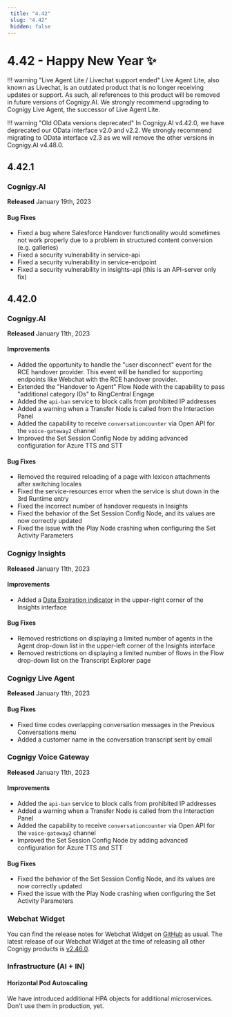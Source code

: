 ```yaml
---
 title: "4.42" 
 slug: "4.42" 
 hidden: false 
---
```

# 4.42 - Happy New Year ✨

!!! warning "Live Agent Lite / Livechat support ended"
    Live Agent Lite, also known as Livechat, is an outdated product that is no longer receiving updates or support. As such, all references to this product will be removed in future versions of Cognigy.AI. We strongly recommend upgrading to Cognigy Live Agent, the successor of Live Agent Lite.

!!! warning "Old OData versions deprecated"
    In Cognigy.AI v4.42.0, we have deprecated our OData interface v2.0 and v2.2. We strongly recommend migrating to OData interface v2.3 as we will remove the other versions in Cognigy.AI v4.48.0.

## 4.42.1

### Cognigy.AI

**Released** January 19th, 2023

#### Bug Fixes
- Fixed a bug where Salesforce Handover functionality would sometimes not work properly due to a problem in structured content conversion (e.g. galleries)
- Fixed a security vulnerability in service-api
- Fixed a security vulnerability in service-endpoint
- Fixed a security vulnerability in insights-api (this is an API-server only fix)

## 4.42.0

### Cognigy.AI

**Released** January 11th, 2023

#### Improvements

- Added the opportunity to handle the "user disconnect" event for the RCE handover provider. This event will be handled for supporting endpoints like Webchat with the RCE handover provider.
- Extended the "Handover to Agent" Flow Node with the capability to pass "additional category IDs" to RingCentral Engage
- Added the `api-ban` service to block calls from prohibited IP addresses
- Added a warning when a Transfer Node is called from the Interaction Panel
- Added the capability to receive `conversationcounter` via Open API for the `voice-gateway2` channel
- Improved the Set Session Config Node by adding advanced configuration for Azure TTS and STT

#### Bug Fixes

- Removed the required reloading of a page with lexicon attachments after switching locales
- Fixed the service-resources error when the service is shut down in the 3rd Runtime entry
- Fixed the incorrect number of handover requests in Insights
- Fixed the behavior of the Set Session Config Node, and its values are now correctly updated
- Fixed the issue with the Play Node crashing when configuring the Set Activity Parameters

### Cognigy Insights

**Released** January 11th, 2023

#### Improvements

- Added a [Data Expiration indicator](../insights/data-management/ttl.md) in the upper-right corner of the Insights interface

#### Bug Fixes

- Removed restrictions on displaying a limited number of agents in the Agent drop-down list in the upper-left corner of the Insights interface
- Removed restrictions on displaying a limited number of flows in the Flow drop-down list on the Transcript Explorer page

### Cognigy Live Agent

**Released** January 11th, 2023

#### Bug Fixes

- Fixed time codes overlapping conversation messages in the Previous Conversations menu
- Added a customer name in the conversation transcript sent by email

### Cognigy Voice Gateway

**Released** January 11th, 2023

#### Improvements

- Added the `api-ban` service to block calls from prohibited IP addresses
- Added a warning when a Transfer Node is called from the Interaction Panel
- Added the capability to receive `conversationcounter` via Open API for the `voice-gateway2` channel
- Improved the Set Session Config Node by adding advanced configuration for Azure TTS and STT

#### Bug Fixes

- Fixed the behavior of the Set Session Config Node, and its values are now correctly updated
- Fixed the issue with the Play Node crashing when configuring the Set Activity Parameters

### Webchat Widget

You can find the release notes for Webchat Widget on [GitHub](https://github.com/Cognigy/WebchatWidget/releases) as usual. The latest release of our Webchat Widget at the time of releasing all other Cognigy products is [v2.46.0](https://github.com/Cognigy/WebchatWidget/releases/tag/v2.46.0).

### Infrastructure (AI + IN)

#### Horizontal Pod Autoscaling

We have introduced additional HPA objects for additional microservices. Don't use them in production, yet.

